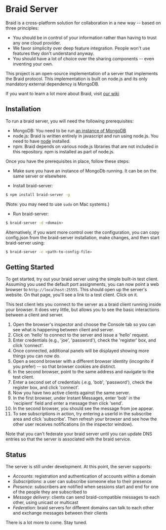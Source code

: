 # Braid Server

Braid is a cross-platform solution for collaboration in a new way -- based on three principles:

- You should be in control of your information rather than having to trust any one cloud provider.  
- We favor simplicity over deep feature integration.  People won't use features they don't understand anyway. 
- You should have a lot of choice over the sharing components -- even inventing your own.

This project is an open-source implementation of a server that implements the Braid protocol.  This
implementation is built on node.js and its only mandatory external dependency is MongoDB.

If you want to learn a lot more about Braid, visit [our wiki](https://github.com/kduffie/braid-server/wiki)

## Installation

To run a braid server, you will need the following prerequisites:

- MongoDB:  You need to be run [an instance of MongoDB](http://docs.mongodb.org/manual/installation)
- node.js:  Braid is written entirely in javascript and run using node.js.  You need to have [node](https://nodejs.org/download/) installed.
- npm:  Braid depends on various node.js libraries that are not included in this repository.  npm is installed as part of node.js.

Once you have the prerequisites in place, follow these steps:

- Make sure you have an instance of MongoDb running.  It can be on the same server or elsewhere.

- Install braid-server:  

```bash
$ npm install braid-server -g
```

(Note:  you may need to use `sudo` on Mac systems.)

- Run braid-server:  

```bash
$ braid-server -d <domain>
```

Alternatively, if you want more control over the configuration, you can copy config.json from the braid-server
installation, make changes, and then start braid-server using: 

```bash
$ braid-server -c <path-to-config-file>
```

## Getting Started

To get started, try out your braid server using the simple built-in test client.  Assuming you used the default port
assignments, you can now point a web browser to `http://localhost:25555`.  This should open up the server's website.
On that page, you'll see a link to a test client.  Click on it.

This test client lets you connect to the server as a braid client running inside your browser.  It does very little,
but allows you to see the basic interactions between a client and server.  

1. Open the browser's inspector and choose the Console tab so you can see what is happening between client and server.
2. Click on 'hello' to connect to the server and issue a 'hello' request.  
3. Enter credentials (e.g., 'joe', 'password'), check the 'register' box, and click 'connect'.
4. Once connected, additional panels will be displayed showing more things you can now do.
5. Open a second browser with a different browser identity (incognito if you prefer) -- so that browser cookies are distinct.
6. In the second browser, point to the same address and navigate to the test client.
7. Enter a second set of credentials (.e.g, 'bob', 'password'), check the register box, and click 'connect'.
8. Now you have two active clients against the same server.  
9. In the first browser, under Instant Messages, enter 'bob' in the 'recipient' field and enter a message then click 'send'.
10. In the second browser, you should see the message from joe appear.
11. To see subscriptions in action, try entering a userId in the subscribe area and click 'subscribe'.  Then refresh your browser and see how the other user receives notifications (in the inspector window).

Note that you can't federate your braid server until you can update DNS entries so that the server is associated with the braid service.

## Status

The server is still under development.  At this point, the server supports:

- *Accounts*:  registration and authentication of accounts within a domain
- *Subscriptions*:  a user can subscribe someone else to their presence
- *Presence*:  subscribers are notified when sessions start and end for one of the people they are subscribed to
- *Message delivery*:  clients can send braid-compatible messages to each other, using unicast or multicast
- *Federation*:  braid servers for different domains can talk to each other and exchange messages between their clients

There is a lot more to come.  Stay tuned.